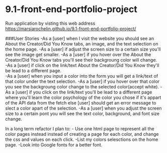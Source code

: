 # 9.1-front-end-portfolio-project

Run application by visting this web address
https://marsiarochelin.github.io/9.1-front-end-portfolio-project/

###User Stories
-As a [user] when I visit the website you should see an About the Creator/Did You Know tabs, an image, and the text selection on the home page.
    -As a [user] if adjust the screen size to a certain size you'll see the image get smaller.
-As a [user] if you hover over the About the Creator/Did You Know tabs you'll see their backgroung color will change.  
    -As a [user] if click on the link/text About the Creator/Did You Know they'll be lead to a different page.  
-As a [user] when you input a color into the form you will get a link/text of that color under the text selection.
    -As a [user] if you hover over that color you see the backgroung color change to the selected color(accept white).
    -As a [user] if you click on the link/text you'll be lead to a different page where you'll learn the color psychology of the color you chose if it's appart of the API data from the fetch else [user] should get an error message to slect a color apart of the selection.
    -As a [user] when you adjust the screen size to a certain pont you will see the text color, background, and font size change.

In a long term refactor I plan to:
     - Use one html page to represent all the color pages instead instead of creating a page for each color, and change the css and values on each click.
     -List my colors selesctions on the home page.
     -Look into Google fonts for a better font.
     